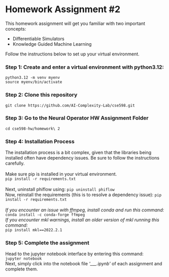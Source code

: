 # Homework Assignment #2
This homework assignment will get you familiar with two important concepts:
- Differentiable Simulators
- Knowledge Guided Machine Learning

Follow the instructions below to set up your virtual environment.

### Step 1: Create and enter a virtual environment with python3.12:
`python3.12 -m venv myenv`\
`source myenv/bin/activate`

### Step 2: Clone this repository
`git clone https://github.com/AI-Complexity-Lab/cse598.git`

### Step 3: Go to the Neural Operator HW Assignment Folder
`cd cse598-hw/homework\ 2`

### Step 4: Installation Process
The installation process is a bit complex, given that the libraries being installed often have dependency issues. Be sure to follow the instructions carefully.\
\
Make sure pip is installed in your virtual environment.\
`pip install -r requirements.txt`\
\
Next, uninstall phiflow using: `pip uninstall phiflow`\
Now, reinstall the requirements (this is to resolve a dependency issue): `pip install -r requirements.txt`\
\
*If you encounter an issue with ffmpeg, install conda and run this command:*\
`conda install -c conda-forge ffmpeg`
\
*If you encounter mkl warnings, install an older version of mkl running this command:*\
`pip install mkl==2022.2.1`

### Step 5: Complete the assignment
Head to the jupyter notebook interface by entering this command:\
`jupyter notebook`\
Next, simply click into the notebook file *'___.ipynb'* of each assignment and complete them.
